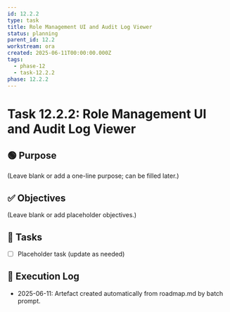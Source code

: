 ```yaml
---
id: 12.2.2
type: task
title: Role Management UI and Audit Log Viewer
status: planning
parent_id: 12.2
workstream: ora
created: 2025-06-11T00:00:00.000Z
tags:
  - phase-12
  - task-12.2.2
phase: 12.2.2
---
```


# Task 12.2.2: Role Management UI and Audit Log Viewer

## 🟢 Purpose

(Leave blank or add a one-line purpose; can be filled later.)

## ✅ Objectives

(Leave blank or add placeholder objectives.)

## 🔨 Tasks

- [ ] Placeholder task (update as needed)

## 🧾 Execution Log

- 2025-06-11: Artefact created automatically from roadmap.md by batch prompt.
